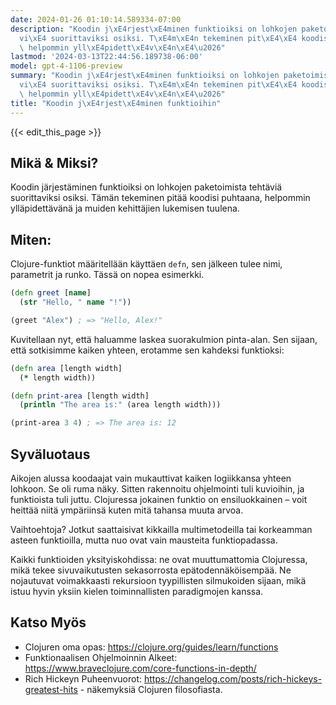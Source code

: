 ```yaml
---
date: 2024-01-26 01:10:14.589334-07:00
description: "Koodin j\xE4rjest\xE4minen funktioiksi on lohkojen paketoimista teht\xE4\
  vi\xE4 suorittaviksi osiksi. T\xE4m\xE4n tekeminen pit\xE4\xE4 koodisi puhtaana,\
  \ helpommin yll\xE4pidett\xE4v\xE4n\xE4\u2026"
lastmod: '2024-03-13T22:44:56.189738-06:00'
model: gpt-4-1106-preview
summary: "Koodin j\xE4rjest\xE4minen funktioiksi on lohkojen paketoimista teht\xE4\
  vi\xE4 suorittaviksi osiksi. T\xE4m\xE4n tekeminen pit\xE4\xE4 koodisi puhtaana,\
  \ helpommin yll\xE4pidett\xE4v\xE4n\xE4\u2026"
title: "Koodin j\xE4rjest\xE4minen funktioihin"
---
```


{{< edit_this_page >}}

## Mikä & Miksi?

Koodin järjestäminen funktioiksi on lohkojen paketoimista tehtäviä suorittaviksi osiksi. Tämän tekeminen pitää koodisi puhtaana, helpommin ylläpidettävänä ja muiden kehittäjien lukemisen tuulena.

## Miten:

Clojure-funktiot määritellään käyttäen `defn`, sen jälkeen tulee nimi, parametrit ja runko. Tässä on nopea esimerkki.

```Clojure
(defn greet [name]
  (str "Hello, " name "!"))

(greet "Alex") ; => "Hello, Alex!"
```

Kuvitellaan nyt, että haluamme laskea suorakulmion pinta-alan. Sen sijaan, että sotkisimme kaiken yhteen, erotamme sen kahdeksi funktioksi:

```Clojure
(defn area [length width]
  (* length width))

(defn print-area [length width]
  (println "The area is:" (area length width)))

(print-area 3 4) ; => The area is: 12
```

## Syväluotaus

Aikojen alussa koodaajat vain mukauttivat kaiken logiikkansa yhteen lohkoon. Se oli ruma näky. Sitten rakennoitu ohjelmointi tuli kuvioihin, ja funktioista tuli juttu. Clojuressa jokainen funktio on ensiluokkainen – voit heittää niitä ympäriinsä kuten mitä tahansa muuta arvoa.

Vaihtoehtoja? Jotkut saattaisivat kikkailla multimetodeilla tai korkeamman asteen funktioilla, mutta nuo ovat vain mausteita funktiopadassa.

Kaikki funktioiden yksityiskohdissa: ne ovat muuttumattomia Clojuressa, mikä tekee sivuvaikutusten sekasorrosta epätodennäköisempää. Ne nojautuvat voimakkaasti rekursioon tyypillisten silmukoiden sijaan, mikä istuu hyvin yksiin kielen toiminnallisten paradigmojen kanssa.

## Katso Myös

- Clojuren oma opas: https://clojure.org/guides/learn/functions
- Funktionaalisen Ohjelmoinnin Alkeet: https://www.braveclojure.com/core-functions-in-depth/
- Rich Hickeyn Puheenvuorot: https://changelog.com/posts/rich-hickeys-greatest-hits - näkemyksiä Clojuren filosofiasta.
